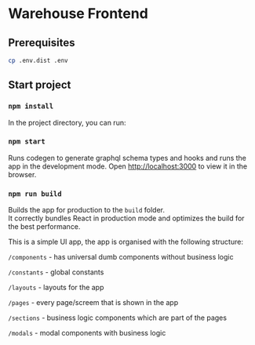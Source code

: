 # Warehouse Frontend

## Prerequisites

```sh
cp .env.dist .env
```

## Start project

### `npm install`

In the project directory, you can run:

### `npm start`

Runs codegen to generate graphql schema types and hooks and runs the app in the development mode.
Open [http://localhost:3000](http://localhost:3000) to view it in the browser.

### `npm run build`

Builds the app for production to the `build` folder.\
It correctly bundles React in production mode and optimizes the build for the best performance.

This is a simple UI app, the app is organised with the following structure:

`/components` - has universal dumb components without business logic

`/constants` - global constants

`/layouts` - layouts for the app

`/pages` - every page/screem that is shown in the app

`/sections` - business logic components which are part of the pages

`/modals` - modal components with business logic
